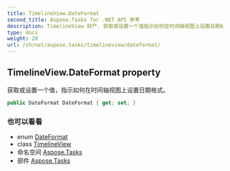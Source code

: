 ```yaml
---
title: TimelineView.DateFormat
second_title: Aspose.Tasks for .NET API 参考
description: TimelineView 财产. 获取或设置一个值指示如何在时间轴视图上设置日期格式
type: docs
weight: 20
url: /zh/net/aspose.tasks/timelineview/dateformat/
---
```

## TimelineView.DateFormat property

获取或设置一个值，指示如何在时间轴视图上设置日期格式。

```csharp
public DateFormat DateFormat { get; set; }
```

### 也可以看看

* enum [DateFormat](../../dateformat/)
* class [TimelineView](../)
* 命名空间 [Aspose.Tasks](../../timelineview/)
* 部件 [Aspose.Tasks](../../../)



